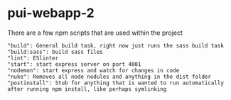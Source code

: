 # pui-webapp-2

There are a few npm scripts that are used within the project

    "build": General build task, right now just runs the sass build task
    "build:sass": build sass files
    "lint": ESlinter
    "start": start express server on port 4001
    "nodemon": start express and watch for changes in code
    "nuke": Removes all node nodules and anything in the dist folder
    "postinstall": Stub for anything that is wanted to run automatically after running npm install, like perhaps symlinking